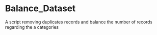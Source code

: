 # Balance_Dataset
A script removing duplicates records and balance the number of records regarding the a categories
